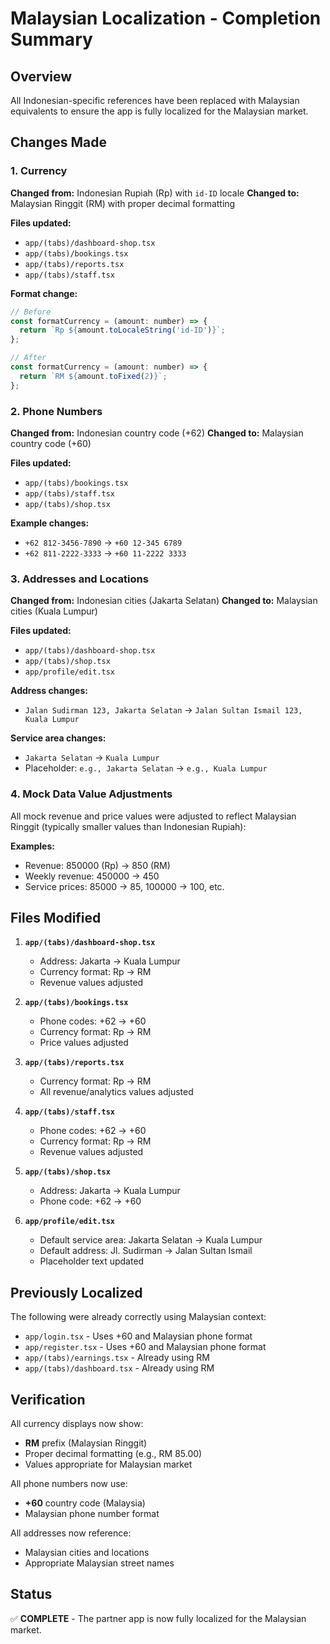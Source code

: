 # Malaysian Localization - Completion Summary

## Overview
All Indonesian-specific references have been replaced with Malaysian equivalents to ensure the app is fully localized for the Malaysian market.

## Changes Made

### 1. Currency
**Changed from:** Indonesian Rupiah (Rp) with `id-ID` locale
**Changed to:** Malaysian Ringgit (RM) with proper decimal formatting

**Files updated:**
- `app/(tabs)/dashboard-shop.tsx`
- `app/(tabs)/bookings.tsx`
- `app/(tabs)/reports.tsx`
- `app/(tabs)/staff.tsx`

**Format change:**
```javascript
// Before
const formatCurrency = (amount: number) => {
  return `Rp ${amount.toLocaleString('id-ID')}`;
};

// After
const formatCurrency = (amount: number) => {
  return `RM ${amount.toFixed(2)}`;
};
```

### 2. Phone Numbers
**Changed from:** Indonesian country code (+62)
**Changed to:** Malaysian country code (+60)

**Files updated:**
- `app/(tabs)/bookings.tsx`
- `app/(tabs)/staff.tsx`
- `app/(tabs)/shop.tsx`

**Example changes:**
- `+62 812-3456-7890` → `+60 12-345 6789`
- `+62 811-2222-3333` → `+60 11-2222 3333`

### 3. Addresses and Locations
**Changed from:** Indonesian cities (Jakarta Selatan)
**Changed to:** Malaysian cities (Kuala Lumpur)

**Files updated:**
- `app/(tabs)/dashboard-shop.tsx`
- `app/(tabs)/shop.tsx`
- `app/profile/edit.tsx`

**Address changes:**
- `Jalan Sudirman 123, Jakarta Selatan` → `Jalan Sultan Ismail 123, Kuala Lumpur`

**Service area changes:**
- `Jakarta Selatan` → `Kuala Lumpur`
- Placeholder: `e.g., Jakarta Selatan` → `e.g., Kuala Lumpur`

### 4. Mock Data Value Adjustments
All mock revenue and price values were adjusted to reflect Malaysian Ringgit (typically smaller values than Indonesian Rupiah):

**Examples:**
- Revenue: 850000 (Rp) → 850 (RM)
- Weekly revenue: 450000 → 450
- Service prices: 85000 → 85, 100000 → 100, etc.

## Files Modified

1. **`app/(tabs)/dashboard-shop.tsx`**
   - Address: Jakarta → Kuala Lumpur
   - Currency format: Rp → RM
   - Revenue values adjusted

2. **`app/(tabs)/bookings.tsx`**
   - Phone codes: +62 → +60
   - Currency format: Rp → RM
   - Price values adjusted

3. **`app/(tabs)/reports.tsx`**
   - Currency format: Rp → RM
   - All revenue/analytics values adjusted

4. **`app/(tabs)/staff.tsx`**
   - Phone codes: +62 → +60
   - Currency format: Rp → RM
   - Revenue values adjusted

5. **`app/(tabs)/shop.tsx`**
   - Address: Jakarta → Kuala Lumpur
   - Phone code: +62 → +60

6. **`app/profile/edit.tsx`**
   - Default service area: Jakarta Selatan → Kuala Lumpur
   - Default address: Jl. Sudirman → Jalan Sultan Ismail
   - Placeholder text updated

## Previously Localized
The following were already correctly using Malaysian context:
- `app/login.tsx` - Uses +60 and Malaysian phone format
- `app/register.tsx` - Uses +60 and Malaysian phone format
- `app/(tabs)/earnings.tsx` - Already using RM
- `app/(tabs)/dashboard.tsx` - Already using RM

## Verification
All currency displays now show:
- **RM** prefix (Malaysian Ringgit)
- Proper decimal formatting (e.g., RM 85.00)
- Values appropriate for Malaysian market

All phone numbers now use:
- **+60** country code (Malaysia)
- Malaysian phone number format

All addresses now reference:
- Malaysian cities and locations
- Appropriate Malaysian street names

## Status
✅ **COMPLETE** - The partner app is now fully localized for the Malaysian market.

